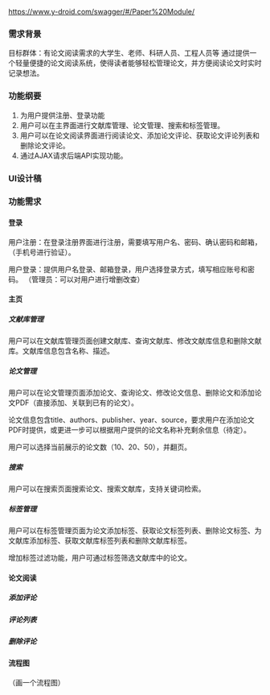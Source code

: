 https://www.y-droid.com/swagger/#/Paper%20Module/
### 需求背景
目标群体：有论文阅读需求的大学生、老师、科研人员、工程人员等
通过提供一个轻量便捷的论文阅读系统，使得读者能够轻松管理论文，并方便阅读论文时实时记录想法。
### 功能纲要
1. 为用户提供注册、登录功能
2. 用户可以在主界面进行文献库管理、论文管理、搜索和标签管理。
3. 用户可以在论文阅读界面进行阅读论文、添加论文评论、获取论文评论列表和删除论文评论。
4. 通过AJAX请求后端API实现功能。
### UI设计稿

### 功能需求
#### 登录
用户注册：在登录注册界面进行注册，需要填写用户名、密码、确认密码和邮箱，（手机号进行验证）。

用户登录：提供用户名登录、邮箱登录，用户选择登录方式，填写相应账号和密码。
（管理员：可以对用户进行增删改查）
#### 主页
##### 文献库管理
用户可以在文献库管理页面创建文献库、查询文献库、修改文献库信息和删除文献库。文献库信息包含名称、描述。
##### 论文管理
用户可以在论文管理页面添加论文、查询论文、修改论文信息、删除论文和添加论文PDF（直接添加、关联到已有的论文）。

论文信息包含title、authors、publisher、year、source，要求用户在添加论文PDF时提供，或更进一步可以根据用户提供的论文名称补充剩余信息（待定）。

用户可以选择当前展示的论文数（10、20、50），并翻页。
##### 搜索
用户可以在搜索页面搜索论文、搜索文献库，支持关键词检索。
##### 标签管理
用户可以在标签管理页面为论文添加标签、获取论文标签列表、删除论文标签、为文献库添加标签、获取文献库标签列表和删除文献库标签。

增加标签过滤功能，用户可通过标签筛选文献库中的论文。

#### 论文阅读
##### 添加评论
##### 评论列表
##### 删除评论


#### 流程图
（画一个流程图）
